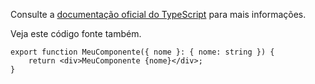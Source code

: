 

Consulte a [documentação oficial do TypeScript](https://www.typescriptlang.org/docs/) para mais informações. 

Veja este código fonte também.

```tsx
export function MeuComponente({ nome }: { nome: string }) {
    return <div>MeuComponente {nome}</div>;
}
```

